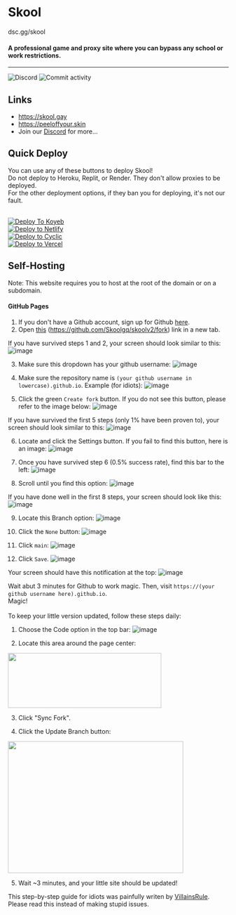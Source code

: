 # Skool
dsc.gg/skool
#### A professional game and proxy site where you can bypass any school or work restrictions.
----
![Discord](https://img.shields.io/discord/950407933408198717?label=Discord&style=for-the-badge)
![Commit activity](https://img.shields.io/github/commit-activity/w/Skoolgq/skoolgq.github.io?style=for-the-badge)

## Links
* https://skool.gay
* https://peeloffyour.skin
* Join our [Discord](https://discord.gg/skool) for more...

## Quick Deploy
You can use any of these buttons to deploy Skool!<br>
Do not deploy to Heroku, Replit, or Render. They don't allow proxies to be deployed.<br>
For the other deployment options, if they ban you for deploying, it's not our fault.<br>
<br>

[![Deploy To Koyeb](https://binbashbanana.github.io/deploy-buttons/buttons/remade/koyeb.svg)](https://app.koyeb.com/deploy?type=git&repository=github.com/Skoolgq/skoolv2&branch=main&name=skoolgq)
<br>
[![Deploy to Netlify](https://binbashbanana.github.io/deploy-buttons/buttons/remade/netlify.svg)](https://app.netlify.com/start/deploy?repository=https://github.com/Skoolgq/skoolv2)
<br>
[![Deploy to Cyclic](https://binbashbanana.github.io/deploy-buttons/buttons/remade/cyclic.svg)](https://app.cyclic.sh/api/app/deploy/Skoolgq/skoolv2)
<br>
[![Deploy to Vercel](https://binbashbanana.github.io/deploy-buttons/buttons/remade/vercel.svg)](https://vercel.com/new/clone?repository-url=https://github.com/BinBashBanana/deploy-buttons)
<br>

## Self-Hosting
Note: This website requires you to host at the root of the domain or on a subdomain.

#### GitHub Pages
1. If you don't have a Github account, sign up for Github [here](https://github.com/join).
2. Open [this](https://github.com/Skoolgq/skoolv2/fork) (https://github.com/Skoolgq/skoolv2/fork) link in a new tab.

If you have survived steps 1 and 2, your screen should look similar to this:
![image](https://user-images.githubusercontent.com/101288516/227009214-5dde4aa3-6768-4d7f-bcd2-6b486484cdd4.png)

3. Make sure this dropdown has your github username:
![image](https://user-images.githubusercontent.com/101288516/227009366-4f8bbb38-db37-4162-929f-6742f2395579.png)

4. Make sure the repository name is `(your github username in lowercase).github.io`. Example (for idiots):
![image](https://user-images.githubusercontent.com/101288516/227009568-7601df43-bf13-4635-82db-8997f10d96bc.png)

5. Click the green `Create fork` button. If you do not see this button, please refer to the image below:
![image](https://user-images.githubusercontent.com/101288516/227009879-b32fc1f5-9d33-406a-afb5-d915cc5367b6.png)

If you have survived the first 5 steps (only 1% have been proven to), your screen should look similar to this:
![image](https://user-images.githubusercontent.com/101288516/227010290-f989c54f-78c6-4580-abd6-70ef2e2340f1.png)

6. Locate and click the Settings button. If you fail to find this button, here is an image:
![image](https://user-images.githubusercontent.com/101288516/227010837-76371a09-31fa-42ed-837c-17590ef31981.png)

7. Once you have survived step 6 (0.5% success rate), find this bar to the left:
![image](https://user-images.githubusercontent.com/101288516/227011229-b0cb657d-eb35-4ec4-976b-1f10e9bbe4b7.png)

8. Scroll until you find this option:
![image](https://user-images.githubusercontent.com/101288516/227011301-8c5cc575-69ec-4161-b1d6-a2f2047b8d0d.png)

If you have done well in the first 8 steps, your screen should look like this:
![image](https://user-images.githubusercontent.com/101288516/227011386-20aa6712-2fcc-4841-8178-8b5313b8f49e.png)

9. Locate this Branch option:
![image](https://user-images.githubusercontent.com/101288516/227011488-1fd4446d-93ee-4943-9a89-725691a6e246.png)

10. Click the `None` button:
![image](https://user-images.githubusercontent.com/101288516/227011576-98ee51d6-ef0e-452c-a468-7c9bc182d799.png)

11. Click `main`:
![image](https://user-images.githubusercontent.com/101288516/227011619-aaf5d455-2fdb-46d7-9a31-258f10f0e0eb.png)

12. Click `Save`.
![image](https://user-images.githubusercontent.com/101288516/227011675-e910571a-1f58-4b57-9e3b-d948527ab086.png)

Your screen should have this notification at the top:
![image](https://user-images.githubusercontent.com/101288516/227011757-7f9738a6-377e-490b-975a-5450797d3da3.png)

Wait abut 3 minutes for Github to work magic. Then, visit `https://(your github username here).github.io`.<br>
Magic!<br>
<br>
To keep your little version updated, follow these steps daily:

1. Choose the Code option in the top bar:
![image](https://user-images.githubusercontent.com/101288516/227012016-5f703b4d-5979-4701-bc90-bee74a1a24de.png)

2. Locate this area around the page center:
<img src="https://docs.github.com/assets/cb-18605/mw-1000/images/help/repository/sync-fork-dropdown.webp"  width="350" height="125">

3. Click "Sync Fork".

4. Click the Update Branch button:
<img src="https://docs.github.com/assets/cb-49937/mw-1000/images/help/repository/update-branch-button.webp"  width="400" height="300">

5. Wait ~3 minutes, and your little site should be updated!

This step-by-step guide for idiots was painfully writen by [VillainsRule](https://github.com/VillainsRule). Please read this instead of making stupid issues.
